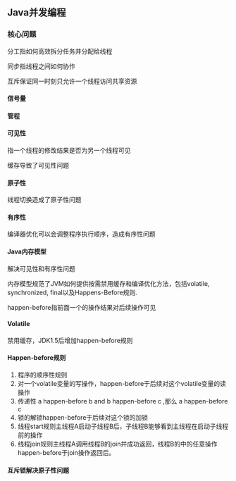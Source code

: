 ## Java并发编程

### 核心问题

分工指如何高效拆分任务并分配给线程

同步指线程之间如何协作

互斥保证同一时刻只允许一个线程访问共享资源

#### 信号量

#### 管程

#### 可见性

指一个线程的修改结果是否为另一个线程可见

缓存导致了可见性问题

#### 原子性

线程切换造成了原子性问题

#### 有序性

编译器优化可以会调整程序执行顺序，造成有序性问题

#### Java内存模型

解决可见性和有序性问题

内存模型规范了JVM如何提供按需禁用缓存和编译优化方法，包括volatile, synchronized, final以及Happens-Before规则.

happen-before指前面一个的操作结果对后续操作可见

#### Volatile

禁用缓存，JDK1.5后增加happen-before规则

#### Happen-before规则

1. 程序的顺序性规则
2. 对一个volatile变量的写操作，happen-before于后续对这个volatile变量的读操作
3. 传递性 a happen-before b and b happen-before c ,那么 a happen-before c
4. 锁的解锁happen-before于后续对这个锁的加锁
5. 线程start规则主线程A启动子线程B后，子线程B能够看到主线程在启动子线程前的操作
6. 线程join规则主线程A调用线程B的join并成功返回，线程B的中的任意操作happen-before于join操作返回后。

#### 互斥锁解决原子性问题

